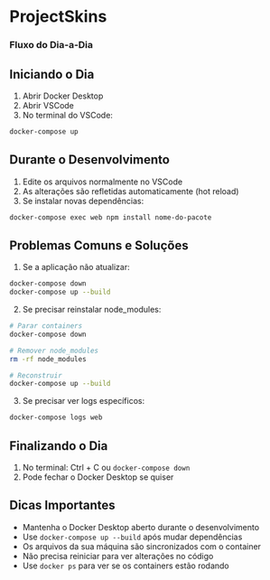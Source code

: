 # ProjectSkins

### Fluxo do Dia-a-Dia

## Iniciando o Dia
1. Abrir Docker Desktop
2. Abrir VSCode
3. No terminal do VSCode:
```bash
docker-compose up
```

## Durante o Desenvolvimento
1. Edite os arquivos normalmente no VSCode
2. As alterações são refletidas automaticamente (hot reload)
3. Se instalar novas dependências:
```bash
docker-compose exec web npm install nome-do-pacote
```

## Problemas Comuns e Soluções
1. Se a aplicação não atualizar:
```bash
docker-compose down
docker-compose up --build
```

2. Se precisar reinstalar node_modules:
```bash
# Parar containers
docker-compose down

# Remover node_modules
rm -rf node_modules

# Reconstruir
docker-compose up --build
```

3. Se precisar ver logs específicos:
```bash
docker-compose logs web
```

## Finalizando o Dia
1. No terminal: Ctrl + C ou `docker-compose down`
2. Pode fechar o Docker Desktop se quiser

## Dicas Importantes
- Mantenha o Docker Desktop aberto durante o desenvolvimento
- Use `docker-compose up --build` após mudar dependências
- Os arquivos da sua máquina são sincronizados com o container
- Não precisa reiniciar para ver alterações no código
- Use `docker ps` para ver se os containers estão rodando